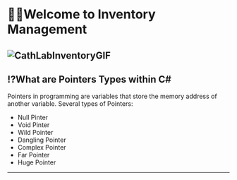 # 👨‍💻Welcome to Inventory Management 
![CathLabInventoryGIF](https://github.com/user-attachments/assets/b755b33b-aafa-4477-8c47-ed2d44b1b970)
--- 
## ⁉️What are Pointers Types within C#
Pointers in programming are variables that store the memory 
address of another variable.
Several types of Pointers:
- Null Pinter
- Void Pinter 
- Wild Pointer
- Dangling Pointer
- Complex Pointer
- Far Pointer
- Huge Pointer
---
